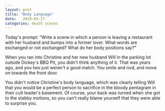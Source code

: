 ```yaml
---
layout: post
title: "Body Language"
date:   2019-03-17
categories: death scenes
---
```

Today's prompt: "Write a scene in which a person is leaving a restaurant with her husband and bumps into a former lover. What words are exchanged or not exchanged? What do her body positions say?"

When you ran into Christine and her new husband Will in the parking lot outside Dickey's BBQ Pit, you didn't think anything of it. That was years ago, and you two just weren't a good match. You smile and nod, and move on towards the front door.

You didn't notice Christine's body language, which was clearly telling Will that you would be a perfect person to sacrifice in the bloody pentagram in their cult leader's basement. Of course, your back was turned when she got to the stabby motions, so you can't really blame yourself that they were able to surprise you.
